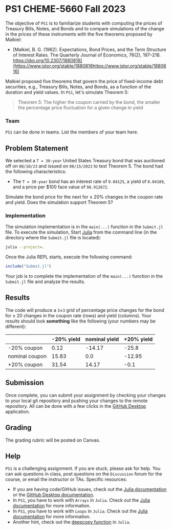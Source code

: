 # PS1 CHEME-5660 Fall 2023
The objective of `PS1` is to familiarize students with computing the prices of Treasury Bills, Notes, and Bonds and to compare simulations of the change in the prices of these instruments with the five theorems proposed by Malkiel:

* [Malkiel, B. G. (1962). Expectations, Bond Prices, and the Term Structure of Interest Rates. The Quarterly Journal of Economics, 76(2), 197–218. https://doi.org/10.2307/1880816](https://www.jstor.org/stable/1880816https://www.jstor.org/stable/1880816)

Malkiel proposed five theorems that govern the price of fixed-income debt securities, e.g., Treasury Bills, Notes, and Bonds, as a function of the duration and yield values. In `PS1`, let's simulate Theorem 5:
> Theorem 5: The higher the coupon carried by the bond, the smaller the percentage price fluctuation for a given change in yield

### Team
`PS1` can be done in teams. List the members of your team here.

## Problem Statement
We selected a `T = 30-year` United States Treasury bond that was auctioned off on `08/10/23` and issued on `08/15/2023` to test Theorem 5. The bond had the following characteristics:
* The `T = 30-year` bond has an interest rate of `0.04125`, a yield of `0.04189`, and a price per $100 face value of `98.912672`.

Simulate the bond price for the next for $\pm~20$% changes in the coupon rate and yield. Does the simulation support Theorem 5?

### Implementation
The simulation implementation is in the `main(...)` function in the `Submit.jl` file. To execute the simulation, Start [Julia]() from the command line (in the directory where the `Submit.jl` file is located):

```zsh
julia --project=.
```

Once the Julia REPL starts, execute the following command:

```julia
include("Submit.jl")
```

Your job is to complete the implementation of the `main(...)` function in the `Submit.jl` file and analyze the results. 

## Results
The code will produce a `3`$\times$`3` grid of percentage price changes for the bond for $\pm~20%$ changes in the coupon rate (rows) and yield (columns). Your results should look __something__ like the following (your numbers may be different):

|                | -20% yield | nominal yield | +20% yield |
|----------------|------------|---------------|------------|
|    -20% coupon |       0.12 |        -14.17 |      -25.8 |
| nominal coupon |      15.83 |           0.0 |     -12.95 |
|    +20% coupon |      31.54 |         14.17 |       -0.1 |

## Submission
Once complete, you can submit your assignment by checking your changes to your local git repository and pushing your changes to the remote repository. All can be done with a few clicks in the [GitHub Desktop](https://desktop.github.com) application. 

## Grading
The grading rubric will be posted on Canvas.

## Help
`PS1` is a challenging assignment. If you are stuck, please ask for help. You can ask questions in class, post questions on the `Discussion` forum for the course, or email the instructor or TAs. Specific resources:
* If you are having code/GitHub issues, check out the [Julia documentation](https://docs.julialang.org/en/v1/) or the [GitHub Desktop documentation](https://docs.github.com/en/desktop).
* In `PS1`, you have to work with `Arrays` in `Julia`. Check out the [Julia documentation](https://docs.julialang.org/en/v1/base/arrays/) for more information.
* In `PS1`, you have to work with `Loops` in `Julia`. Check out the [Julia documentation](https://docs.julialang.org/en/v1/manual/control-flow/#man-loops-1) for more information.
* Another hint, check out the [deepcopy function](https://docs.julialang.org/en/v1/base/copy/#Base.deepcopy) in `Julia`.
